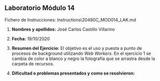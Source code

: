 ## Laboratorio Módulo 14

Fichero de Instrucciones: Instructions\20480C_MOD014_LAK.md

1. **Nombres y apellidos:** José Carlos Castillo Villarino

2. **Fecha:** 19/10/2020

3. **Resumen del Ejercicio:** El objetivo es el uso y puesta a punto de procesos de background utilizando *Web Workers*. En el ejercicio 1 se cambia de color a blanco y negro la fotografía que se arrastra desde la carpeta de recursos.

4. **Dificultad o problemas presentados y como se resolvieron:** 

